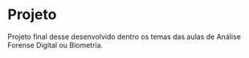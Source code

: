 # Projeto
Projeto final desse desenvolvido dentro os temas das aulas de Análise Forense Digital ou Biometria.  
